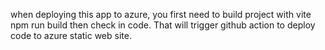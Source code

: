 when deploying this app to azure, you first need to build project with vite
npm run build
then check in code. That will trigger github action to deploy code to azure static web site.
